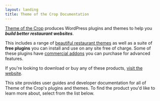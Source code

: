 ```yaml
---
layout: landing
title: Theme of the Crop Documentation
---
```

[Theme of the Crop](http://themeofthecrop.com) produces WordPress plugins and themes to help you __*build better restaurant websites*__.

This includes a range of [beautiful restaurant themes](http://themeofthecrop.com/themes) as well as a suite of **free plugins** you can install and use on any site free of charge. Some of these plugins have [commercial addons](http://themeofthecrop.com/plugins) you can purchase for advanced features.

If you're looking to download or buy any of these products, [visit the website](http://themeofthecrop.com).

This site provides user guides and developer documentation for all of Theme of the Crop's plugins and themes. To find the product you'd like to learn more about, select from the list below.

